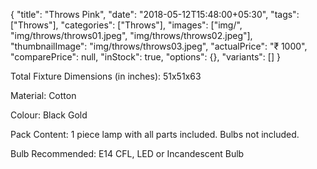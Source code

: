 {
    "title": "Throws Pink",
    "date": "2018-05-12T15:48:00+05:30",
    "tags": ["Throws"],
    "categories": ["Throws"],
    "images": ["img/", "img/throws/throws01.jpeg", "img/throws/throws02.jpeg"],
    "thumbnailImage": "img/throws/throws03.jpeg",
    "actualPrice": "₹ 1000",
    "comparePrice": null,
    "inStock": true,
    "options": {},
    "variants": []
}

Total Fixture Dimensions (in inches): 51x51x63

Material: Cotton

Colour: Black Gold

Pack Content: 1 piece lamp with all parts included. Bulbs not included.

Bulb Recommended: E14 CFL, LED or Incandescent Bulb